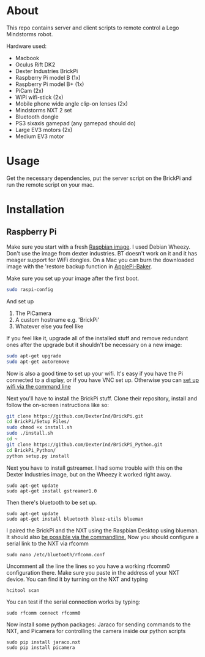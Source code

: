 # About #

This repo contains server and client scripts to remote control a Lego Mindstorms robot. 

Hardware used:
* Macbook
* Oculus Rift DK2
* Dexter Industries BrickPi
* Raspberry Pi model B (1x)
* Raspberry Pi model B+ (1x)
* PiCam (2x)
* WiPi wifi-stick (2x)
* Mobile phone wide angle clip-on lenses (2x)
* Mindstorms NXT 2 set
* Bluetooth dongle
* PS3 sixaxis gamepad (any gamepad should do)
* Large EV3 motors (2x)
* Medium EV3 motor


# Usage #
Get the necessary dependencies, put the server script on the BrickPi and run the remote script on your mac.


# Installation #

## Raspberry Pi ##
Make sure you start with a fresh [Raspbian image](http://www.raspberrypi.org/downloads/). I used Debian Wheezy. 
Don't use the image from dexter industries. BT doesn't 
  work on it and it has meager support for WiFi dongles. On a Mac you can burn the downloaded image with the 'restore 
  backup function in [ApplePi-Baker](http://www.tweaking4all.com/hardware/raspberry-pi/macosx-apple-pi-baker/).

Make sure you set up your image after the first boot.
```bash
sudo raspi-config
```
And set up
1. The PiCamera
2. A custom hostname e.g. 'BrickPi'
3. Whatever else you feel like

If you feel like it, upgrade all of the installed stuff and remove redundant ones after the upgrade
 but it shouldn't be necessary on a new image:
```bash
sudo apt-get upgrade
sudo apt-get autoremove
```

Now is also a good time to set up your wifi. It's easy if you have the Pi connected to a display, or if you have
VNC set up. Otherwise you can [set up wifi via the command line](http://www.howtogeek.com/167425/how-to-setup-wi-fi-on-your-raspberry-pi-via-the-command-line/)

Next you'll have to install the BrickPi stuff. Clone their repository, install and follow the on-screen instructions
 like so:
 ```bash
 git clone https://github.com/DexterInd/BrickPi.git
 cd BrickPi/Setup Files/
 sudo chmod +x install.sh
 sudo ./install.sh
 cd ~
 git clone https://github.com/DexterInd/BrickPi_Python.git
 cd BrickPi_Python/
 python setup.py install
 ```
 
 Next you have to install gstreamer. I had some trouble with this on the Dexter Industries image, but on the Wheezy it worked 
 right away.
 ```shell
 sudo apt-get update
sudo apt-get install gstreamer1.0
```

Then there's bluetooth to be set up. 
```shell
sudo apt-get update
sudo apt-get install bluetooth bluez-utils blueman
```

I paired the BrickPi and the NXT using the Raspbian Desktop using blueman. It should also 
[be possible via the commandline.](http://www.heatxsink.com/entry/how-to-pair-a-bluetooth-device-from-command-line-on-linux)
Now you should configure a serial link to the NXT via rfcomm
```
sudo nano /etc/bluetooth/rfcomm.conf
```
Uncomment all the line the lines so you have a working rfcomm0 configuration there. Make sure you paste in the address of your
NXT device. You can find it by turning on the NXT and typing
```
hcitool scan
```
You can test if the serial connection works by typing:
```
sudo rfcomm connect rfcomm0
```

Now install some python packages: Jaraco for sending commands to the NXT, and Picamera for controlling the camera inside
our python scripts
```
sudo pip install jaraco.nxt
sudo pip install picamera
```


